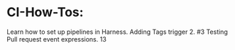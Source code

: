 # CI-How-Tos: 
Learn how to set up pipelines in Harness.
Adding Tags trigger 2. #3
Testing Pull request event expressions. 13
